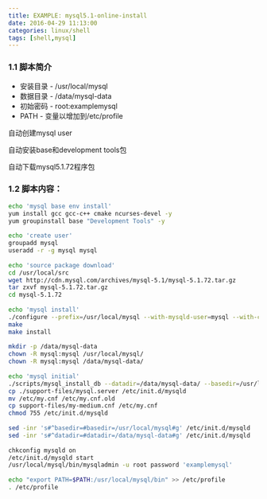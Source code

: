 ```yaml
---
title: EXAMPLE: mysql5.1-online-install
date: 2016-04-29 11:13:00
categories: linux/shell
tags: [shell,mysql]
---
```


### 1.1 脚本简介
- 安装目录 - /usr/local/mysql
- 数据目录 - /data/mysql-data
- 初始密码 - root:examplemysql
- PATH - 变量以增加到/etc/profile
 
自动创建mysql user

自动安装base和development tools包

自动下载mysql5.1.72程序包
 
### 1.2 脚本内容：
``` bash
echo 'mysql base env install'
yum install gcc gcc-c++ cmake ncurses-devel -y
yum groupinstall base "Development Tools" -y
 
echo 'create user'
groupadd mysql
useradd -r -g mysql mysql
 
echo 'source package download'
cd /usr/local/src
wget http://cdn.mysql.com/archives/mysql-5.1/mysql-5.1.72.tar.gz
tar zxvf mysql-5.1.72.tar.gz
cd mysql-5.1.72
 
echo 'mysql install'
./configure --prefix=/usr/local/mysql --with-mysqld-user=mysql --with-charset=utf8 --with-extra-charsets=all
make
make install
 
mkdir -p /data/mysql-data
chown -R mysql:mysql /usr/local/mysql/
chown -R mysql:mysql /data/mysql-data/
 
echo 'mysql initial'
./scripts/mysql_install_db --datadir=/data/mysql-data/ --basedir=/usr/local/mysql/ --user=mysql
cp ./support-files/mysql.server /etc/init.d/mysqld
mv /etc/my.cnf /etc/my.cnf.old
cp support-files/my-medium.cnf /etc/my.cnf
chmod 755 /etc/init.d/mysqld
 
sed -inr 's#^basedir=#basedir=/usr/local/mysql#g' /etc/init.d/mysqld
sed -inr 's#^datadir=#datadir=/data/mysql-data#g' /etc/init.d/mysqld
 
chkconfig mysqld on
/etc/init.d/mysqld start
/usr/local/mysql/bin/mysqladmin -u root password 'examplemysql'
 
echo "export PATH=$PATH:/usr/local/mysql/bin" >> /etc/profile
. /etc/profile
```
